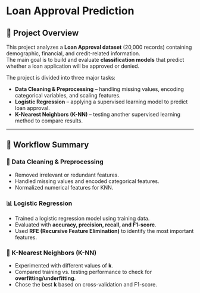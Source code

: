 # Loan Approval Prediction

## 📌 Project Overview  
This project analyzes a **Loan Approval dataset** (20,000 records) containing demographic, financial, and credit-related information.  
The main goal is to build and evaluate **classification models** that predict whether a loan application will be approved or denied.  

The project is divided into three major tasks:  
- **Data Cleaning & Preprocessing** – handling missing values, encoding categorical variables, and scaling features.  
- **Logistic Regression** – applying a supervised learning model to predict loan approval.  
- **K-Nearest Neighbors (K-NN)** – testing another supervised learning method to compare results.  

---

## 🔄 Workflow Summary  

### 🧹 Data Cleaning & Preprocessing  
- Removed irrelevant or redundant features.  
- Handled missing values and encoded categorical features.  
- Normalized numerical features for KNN.  

### 📊 Logistic Regression  
- Trained a logistic regression model using training data.  
- Evaluated with **accuracy, precision, recall, and F1-score**.  
- Used **RFE (Recursive Feature Elimination)** to identify the most important features.  

### 🤝 K-Nearest Neighbors (K-NN)  
- Experimented with different values of **k**.  
- Compared training vs. testing performance to check for **overfitting/underfitting**.  
- Chose the best **k** based on cross-validation and F1-score.  

